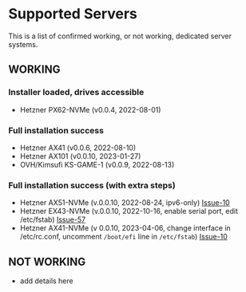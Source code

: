 # Supported Servers
This is a list of confirmed working, or not working, dedicated server systems.

## WORKING

### Installer loaded, drives accessible
* Hetzner PX62-NVMe (v0.0.4, 2022-08-01)

### Full installation success
* Hetzner AX41 (v0.0.6, 2022-08-10)
* Hetzner AX101 (v0.0.10, 2023-01-27)
* OVH/Kimsufi KS-GAME-1 (v0.0.9, 2022-08-13)

### Full installation success (with extra steps)
* Hetzner AX51-NVMe (v.0.0.10, 2022-08-24, ipv6-only) [Issue-10](https://github.com/depenguin-me/depenguin-run/issues/10)
* Hetzner EX43-NVMe (v.0.0.10, 2022-10-16, enable serial port, edit /etc/fstab) [Issue-57](https://github.com/depenguin-me/depenguin-run/issues/57)
* Hetzner AX41-NVMe (v 0.0.10, 2023-04-06, change interface in /etc/rc.conf, uncomment `/boot/efi` line in `/etc/fstab`) [Issue-10](https://github.com/depenguin-me/depenguin-run/issues/10#issuecomment-1225893163)

## NOT WORKING
* add details here

